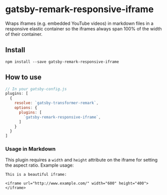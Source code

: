 # gatsby-remark-responsive-iframe

Wraps iframes (e.g. embedded YouTube videos) in markdown files in a
responsive elastic container so the iframes always span 100% of
the width of their container.

## Install

`npm install --save gatsby-remark-responsive-iframe`

## How to use

```javascript
// In your gatsby-config.js
plugins: [
  {
    resolve: `gatsby-transformer-remark`,
    options: {
      plugins: [
        `gatsby-remark-responsive-iframe`,
      ]
    }
  }
]
```

### Usage in Markdown

This plugin requires a `width` and `height` attribute on the iframe for setting the aspect ratio. Example usage: 

    This is a beautiful iframe:
    
    <iframe url="http://www.example.com/" width="600" height="400"></iframe>
